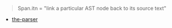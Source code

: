 >Span.itn = "link a particular AST node back to its source text"

- [the-parser](https://rustc-dev-guide.rust-lang.org/the-parser.html)

